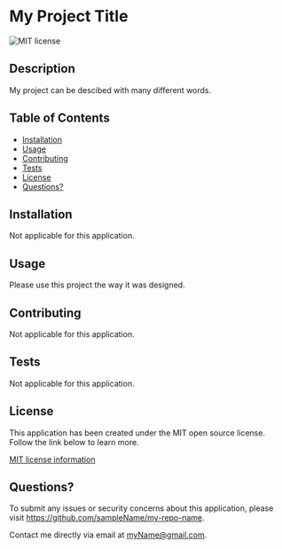 # My Project Title
![MIT license](https://img.shields.io/badge/license-MIT-green.svg)

## Description
My project can be descibed with many different words.

## Table of Contents
- [Installation](#installation)
- [Usage](#usage)
- [Contributing](#contributing)
- [Tests](#tests)
- [License](#license)
- [Questions?](#questions)

## Installation
Not applicable for this application.

## Usage
Please use this project the way it was designed.

## Contributing
Not applicable for this application.

## Tests
Not applicable for this application.

## License
This application has been created under the MIT open source license.
      Follow the link below to learn more.
      
[MIT license information](https://opensource.org/licenses/MIT)

## Questions?
To submit any issues or security concerns about this application, please visit https://github.com/sampleName/my-repo-name.

Contact me directly via email at [myName@gmail.com](mailto:myName@gmail.com?subject=my-repo-name).
